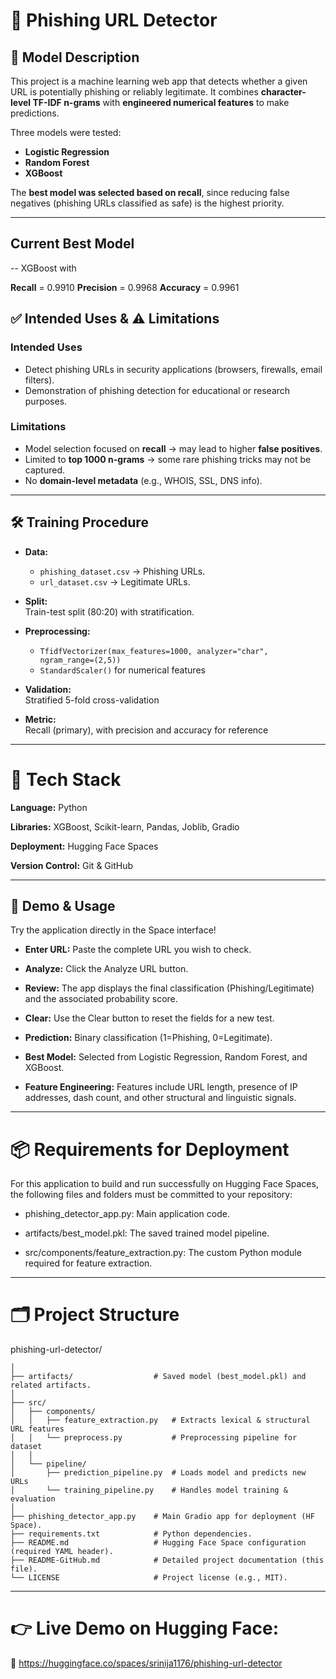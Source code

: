 # 🎣 Phishing URL Detector

## 📌 Model Description  

This project is a machine learning web app that detects whether a given URL is potentially phishing or reliably legitimate. It combines **character-level TF-IDF n-grams** with **engineered numerical features** to make predictions.  

Three models were tested: 

- **Logistic Regression**  
- **Random Forest**  
- **XGBoost**  

The **best model was selected based on recall**, since reducing false negatives (phishing URLs classified as safe) is the highest priority.  

---

## Current Best Model

  -- XGBoost with 

**Recall** = 0.9910
**Precision** = 0.9968 
**Accuracy** = 0.9961 

## ✅ Intended Uses & ⚠️ Limitations  

### Intended Uses 

- Detect phishing URLs in security applications (browsers, firewalls, email filters).  
- Demonstration of phishing detection for educational or research purposes.  

### Limitations  

- Model selection focused on **recall** → may lead to higher **false positives**.  
- Limited to **top 1000 n-grams** → some rare phishing tricks may not be captured.  
- No **domain-level metadata** (e.g., WHOIS, SSL, DNS info).  

---

## 🛠️ Training Procedure  

- **Data:**  
  - `phishing_dataset.csv` → Phishing URLs.  
  - `url_dataset.csv` → Legitimate URLs.  

- **Split:**  
  Train-test split (80:20) with stratification.  

- **Preprocessing:**  
  - `TfidfVectorizer(max_features=1000, analyzer="char", ngram_range=(2,5))`  
  - `StandardScaler()` for numerical features  

- **Validation:**  
  Stratified 5-fold cross-validation  

- **Metric:**  
  Recall (primary), with precision and accuracy for reference  

---

# 🧩 Tech Stack

**Language:** Python

**Libraries:** XGBoost, Scikit-learn, Pandas, Joblib, Gradio

**Deployment:** Hugging Face Spaces

**Version Control:** Git & GitHub

---


## 🚀 Demo & Usage

Try the application directly in the Space interface!

- **Enter URL:** Paste the complete URL you wish to check.

- **Analyze:** Click the Analyze URL button.

- **Review:** The app displays the final classification (Phishing/Legitimate) and the associated probability score.

- **Clear:** Use the Clear button to reset the fields for a new test.


- **Prediction:** Binary classification (1=Phishing, 0=Legitimate).

- **Best Model:** Selected from Logistic Regression, Random Forest, and XGBoost.

- **Feature Engineering:** Features include URL length, presence of IP addresses, dash count, and other structural and linguistic signals.

---

# 📦 Requirements for Deployment

For this application to build and run successfully on Hugging Face Spaces, the following files and folders must be committed to your repository:

- phishing_detector_app.py: Main application code.


- artifacts/best_model.pkl: The saved trained model pipeline.

- src/components/feature_extraction.py: The custom Python module required for feature extraction.

---

# 🗂️ Project Structure

phishing-url-detector/
```
│
├── artifacts/                  # Saved model (best_model.pkl) and related artifacts.
│
├── src/
│   ├── components/
│   │   ├── feature_extraction.py   # Extracts lexical & structural URL features
│   │   └── preprocess.py           # Preprocessing pipeline for dataset
│   │
│   └── pipeline/
│       ├── prediction_pipeline.py  # Loads model and predicts new URLs
│       └── training_pipeline.py    # Handles model training & evaluation
│
├── phishing_detector_app.py    # Main Gradio app for deployment (HF Space).
├── requirements.txt            # Python dependencies.
├── README.md                   # Hugging Face Space configuration (required YAML header).
├── README-GitHub.md            # Detailed project documentation (this file).
└── LICENSE                     # Project license (e.g., MIT).                           

```
---

# 👉 Live Demo on Hugging Face:
🔗 https://huggingface.co/spaces/srinija1176/phishing-url-detector

